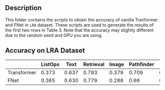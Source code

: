 ## Description

This folder contains the scripts to obtain the accuracy of vanilla Tranformer and FNet in `LRA` dataset. These scripts are used to generate the results of the first two rows in Table 3. Note that the accuracy may slightly different due to the random seed and GPU you are using. 

## Accuracy on LRA Dataset

|             | ListOps       | Text          | Retrieval     | Image         | Pathfinder   | Avg      |
| ----------- | -----------   | -----------   | -----------   | -----------   |-----------   | ------   |
| Transformer | 0.373         | 0.637         | 0.783         | 0.379         | 0.709        | 0.576    |
| FNet        | 0.365         | 0.630         | 0.779         | 0.288         | 0.66         | 0.544    |
